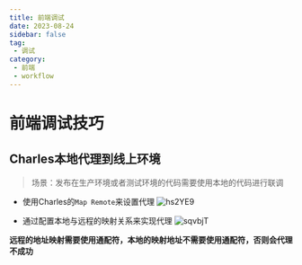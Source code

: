 ```yaml
---
title: 前端调试
date: 2023-08-24
sidebar: false
tag:
 - 调试
category:
 - 前端
 - workflow
---
```


# 前端调试技巧

## Charles本地代理到线上环境

> 场景：发布在生产环境或者测试环境的代码需要使用本地的代码进行联调

- 使用Charles的`Map Remote`来设置代理
![hs2YE9](https://oss.bytespace.site/uPic/hs2YE9.png)

- 通过配置本地与远程的映射关系来实现代理
![sqvbjT](https://oss.bytespace.site/uPic/sqvbjT.png)

**远程的地址映射需要使用通配符，本地的映射地址不需要使用通配符，否则会代理不成功**